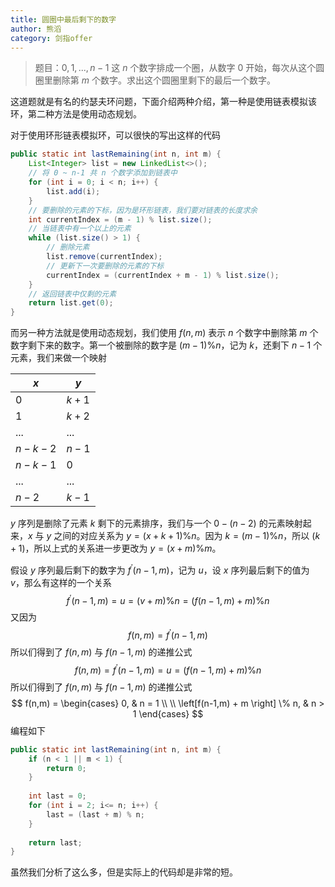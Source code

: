 ```yaml
---
title: 圆圈中最后剩下的数字
author: 熊滔
category: 剑指offer
---
```


> 题目：$0, 1, ..., n-1$ 这 $n$ 个数字排成一个圈，从数字 $0$ 开始，每次从这个圆圈里删除第 $m$ 个数字。求出这个圆圈里剩下的最后一个数字。

这道题就是有名的约瑟夫环问题，下面介绍两种介绍，第一种是使用链表模拟该环，第二种方法是使用动态规划。

对于使用环形链表模拟环，可以很快的写出这样的代码

```java
public static int lastRemaining(int n, int m) {
    List<Integer> list = new LinkedList<>();
    // 将 0 ~ n-1 共 n 个数字添加到链表中
    for (int i = 0; i < n; i++) {
        list.add(i);
    }
    // 要删除的元素的下标，因为是环形链表，我们要对链表的长度求余
    int currentIndex = (m - 1) % list.size();
    // 当链表中有一个以上的元素
    while (list.size() > 1) {
        // 删除元素
        list.remove(currentIndex);
        // 更新下一次要删除的元素的下标
        currentIndex = (currentIndex + m - 1) % list.size();
    }
    // 返回链表中仅剩的元素
    return list.get(0);
}
```

而另一种方法就是使用动态规划，我们使用 $f(n, m)$ 表示 $n$ 个数字中删除第 $m$ 个数字剩下来的数字。第一个被删除的数字是 $(m-1) \% n$，记为 $k$，还剩下 $n - 1$ 个元素，我们来做一个映射

| $x$        | $y$     |
| ---------- | ------- |
| $0$        | $k + 1$ |
| $1$        | $k+2$   |
| ...        | ...     |
| $n- k - 2$ | $n - 1$ |
| $n- k -1$  | $0$     |
| ...        | ...     |
| $n - 2$    | $k - 1$ |

$y$ 序列是删除了元素 $k$ 剩下的元素排序，我们与一个 $0-(n-2)$ 的元素映射起来，$x$ 与 $y$ 之间的对应关系为 $y = (x + k + 1) \% n$。因为 $k = (m - 1) \% n$，所以 $(k + 1) % n = m % n$，所以上式的关系进一步更改为 $y = (x + m) \% m$。

假设 $y$ 序列最后剩下的数字为 $f^{'}(n-1, m)$，记为 $u$，设 $x$ 序列最后剩下的值为 $v$，那么有这样的一个关系 ​
$$
f^{'}(n-1, m) = u = (v + m) \% n = (f(n-1, m) + m) \% n
$$
又因为
$$
f(n,m) = f^{'}(n-1, m)
$$
所以们得到了 $f(n,m)$ 与 $f(n-1, m)$ 的递推公式
$$
f(n,m) = f^{'}(n-1, m) = u = (f(n-1, m) + m) \% n
$$
所以们得到了 $f(n,m)$ 与 $f(n-1, m)$ 的递推公式
$$
f(n,m) = 
\begin{cases}
0, & n = 1 \\ \\
\left[f(n-1,m) + m \right] \% n, & n > 1
\end{cases}
$$
编程如下

```java
public static int lastRemaining(int n, int m) {
    if (n < 1 || m < 1) {
        return 0;
    }
    
    int last = 0;
    for (int i = 2; i<= n; i++) {
        last = (last + m) % n;
    }
    
    return last;
}
```

虽然我们分析了这么多，但是实际上的代码却是非常的短。

<Disqus />